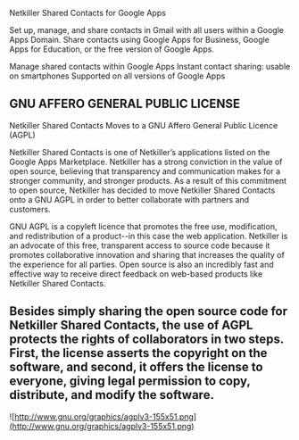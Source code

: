 Netkiller Shared Contacts for Google Apps

Set up, manage, and share contacts in Gmail with all users within a Google Apps Domain. Share contacts using Google Apps for Business, Google Apps for Education, or the free version of Google Apps.

Manage shared contacts within Google Apps
Instant contact sharing: usable on smartphones
Supported on all versions of Google Apps

GNU AFFERO GENERAL PUBLIC LICENSE
---
Netkiller Shared Contacts Moves to a GNU Affero General Public Licence (AGPL)

Netkiller Shared Contacts is one of Netkiller’s applications listed on the Google Apps Marketplace.  Netkiller has a strong conviction in the value of open source, believing that transparency and communication makes for a stronger community, and stronger products.  As a result of this commitment to open source, Netkiller has decided to move Netkiller Shared Contacts onto a GNU AGPL in order to better collaborate with partners and customers.

GNU AGPL is a copyleft licence that promotes the free use, modification, and redistribution of a product--in this case the web application.  Netkiller is an advocate of this free, transparent access to source code because it promotes collaborative innovation and sharing that increases the quality of the experience for all parties.  Open source is also an incredibly fast and effective way to receive direct feedback on web-based products like Netkiller Shared Contacts.

Besides simply sharing the open source code for Netkiller Shared Contacts, the use of AGPL protects the rights of collaborators in two steps.  First, the license asserts the copyright on the software, and second, it offers the license to everyone, giving legal permission to copy, distribute, and modify the software.
--

![http://www.gnu.org/graphics/agplv3-155x51.png](http://www.gnu.org/graphics/agplv3-155x51.png)

